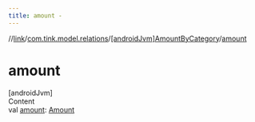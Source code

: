 ```yaml
---
title: amount -
---
```

//[link](../../index.md)/[com.tink.model.relations](../index.md)/[[androidJvm]AmountByCategory](index.md)/[amount](amount.md)



# amount  
[androidJvm]  
Content  
val [amount](amount.md): [Amount](../../com.tink.model.misc/[android-jvm]-amount/index.md)  



